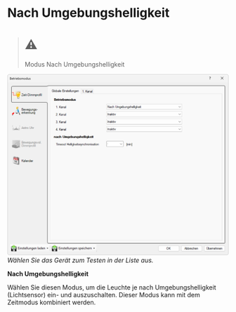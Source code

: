 # Nach Umgebungshelligkeit

> # ⚠  
> Modus Nach Umgebungshelligkeit

![Nach Umgebungshelligkeit](nach-umgebungshelligkeit.png)  
*Wählen Sie das Gerät zum Testen in der Liste aus.*

**Nach Umgebungshelligkeit**  

Wählen Sie diesen Modus, um die Leuchte je nach Umgebungshelligkeit (Lichtsensor) ein- und auszuschalten. Dieser Modus kann mit dem Zeitmodus kombiniert werden.  
